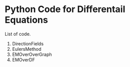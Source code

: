 # Python Code for Differentail Equations
List of code.
1. DirectionFields
2. EulersMethod
3. EMOverOverGraph
4. EMOverDF
